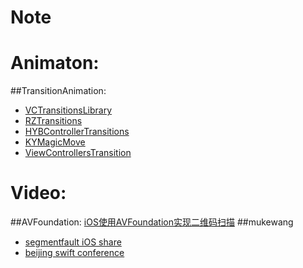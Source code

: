 # Note

# Animaton: 
##TransitionAnimation:
* [VCTransitionsLibrary](https://github.com/ColinEberhardt/VCTransitionsLibrary)
* [RZTransitions](https://github.com/Raizlabs/RZTransitions)
* [HYBControllerTransitions](https://github.com/CoderJackyHuang/HYBControllerTransitions)
* [KYMagicMove](https://github.com/KittenYang/KYMagicMove)
* [ViewControllersTransition](https://github.com/YouXianMing/ViewControllersTransition)

# Video:
##AVFoundation:
[iOS使用AVFoundation实现二维码扫描](http://strivingboy.github.io/blog/2014/11/08/scan-qrcode/)
##mukewang
 * [segmentfault iOS share](http://www.imooc.com/learn/599)
 * [beijing swift conference](http://www.imooc.com/learn/600)







